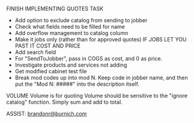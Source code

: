FINISH IMPLEMENTING QUOTES TASK
- Add option to exclude catalog from sending to jobber
- Check what fields need to be filled for name 
- Add overflow management to catalog column
- Make it jobs only (rather than for approved quotes) IF JOBS LET YOU PAST IT COST AND PRICE 
- Add search field
- For "SendToJobber", pass in COGS as cost, and 0 as price.
- Investigate products and services not adding
- Get modified cabinet test file
- Break mod codes up into mod N. Keep code in jobber name, and then put the "Mod N: #####" into the description itself.

VOLUME
Volume is for quoting
Volume should be sensitive to the "ignore catalog" function. Simply sum and add to total.

ASSIST:
brandonr@burnich.com

